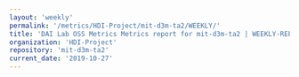 ```yaml
---
layout: 'weekly'
permalink: '/metrics/HDI-Project/mit-d3m-ta2/WEEKLY/'
title: 'DAI Lab OSS Metrics Metrics report for mit-d3m-ta2 | WEEKLY-REPORT-2019-10-27'
organization: 'HDI-Project'
repository: 'mit-d3m-ta2'
current_date: '2019-10-27'
---
```

